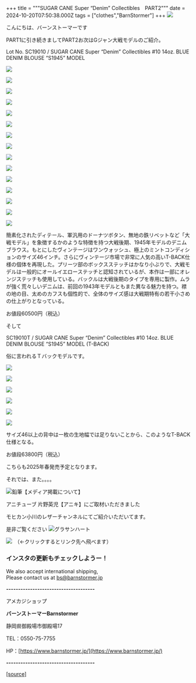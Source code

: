 +++
title = """SUGAR CANE Super “Denim” Collectibles　PART2"""
date = 2024-10-20T07:50:38.000Z
tags = ["clothes","BarnStormer"]
+++
[![](https://stat.ameba.jp/user_images/20231023/16/barnstormer-go/b2/03/p/o0420015015354743273.png)](https://ameblo.jp/barnstormer-go/entry-12825670498.html)

こんにちは、バーンストーマーです

PART1に引き続きましてPART2お次はGジャン大戦モデルのご紹介。

Lot No. SC19010 / SUGAR CANE Super “Denim” Collectibles #10 14oz. BLUE DENIM BLOUSE “S1945” MODEL

[![](https://stat.ameba.jp/user_images/20241020/15/barnstormer-go/21/b3/j/o1200140015500147655.jpg)](https://stat.ameba.jp/user_images/20241020/15/barnstormer-go/21/b3/j/o1200140015500147655.jpg)

[![](https://stat.ameba.jp/user_images/20241020/15/barnstormer-go/78/19/j/o1200140015500147680.jpg)](https://stat.ameba.jp/user_images/20241020/15/barnstormer-go/78/19/j/o1200140015500147680.jpg)

[![](https://stat.ameba.jp/user_images/20241020/15/barnstormer-go/83/b1/j/o1200140015500147712.jpg)](https://stat.ameba.jp/user_images/20241020/15/barnstormer-go/83/b1/j/o1200140015500147712.jpg)

[![](https://stat.ameba.jp/user_images/20241020/15/barnstormer-go/95/9b/j/o1200140015500147802.jpg)](https://stat.ameba.jp/user_images/20241020/15/barnstormer-go/95/9b/j/o1200140015500147802.jpg)

[![](https://stat.ameba.jp/user_images/20241020/15/barnstormer-go/07/ae/j/o1200140015500147822.jpg)](https://stat.ameba.jp/user_images/20241020/15/barnstormer-go/07/ae/j/o1200140015500147822.jpg)

[![](https://stat.ameba.jp/user_images/20241020/15/barnstormer-go/43/bc/j/o1200140015500147838.jpg)](https://stat.ameba.jp/user_images/20241020/15/barnstormer-go/43/bc/j/o1200140015500147838.jpg)

[![](https://stat.ameba.jp/user_images/20241020/15/barnstormer-go/91/00/j/o1200140015500147848.jpg)](https://stat.ameba.jp/user_images/20241020/15/barnstormer-go/91/00/j/o1200140015500147848.jpg)

[![](https://stat.ameba.jp/user_images/20241020/15/barnstormer-go/14/b7/j/o1200140015500147875.jpg)](https://stat.ameba.jp/user_images/20241020/15/barnstormer-go/14/b7/j/o1200140015500147875.jpg)

[![](https://stat.ameba.jp/user_images/20241020/15/barnstormer-go/00/de/j/o1200140015500147895.jpg)](https://stat.ameba.jp/user_images/20241020/15/barnstormer-go/00/de/j/o1200140015500147895.jpg)

[![](https://stat.ameba.jp/user_images/20241020/15/barnstormer-go/c6/aa/j/o1200140015500147917.jpg)](https://stat.ameba.jp/user_images/20241020/15/barnstormer-go/c6/aa/j/o1200140015500147917.jpg)

[![](https://stat.ameba.jp/user_images/20241020/15/barnstormer-go/a0/07/j/o1200140015500147942.jpg)](https://stat.ameba.jp/user_images/20241020/15/barnstormer-go/a0/07/j/o1200140015500147942.jpg)

[![](https://stat.ameba.jp/user_images/20241020/15/barnstormer-go/d4/a4/j/o1200140015500147960.jpg)](https://stat.ameba.jp/user_images/20241020/15/barnstormer-go/d4/a4/j/o1200140015500147960.jpg)

[![](https://stat.ameba.jp/user_images/20241020/15/barnstormer-go/76/5e/j/o1200140015500147975.jpg)](https://stat.ameba.jp/user_images/20241020/15/barnstormer-go/76/5e/j/o1200140015500147975.jpg)

[![](https://stat.ameba.jp/user_images/20241020/15/barnstormer-go/fb/23/j/o1200140015500147998.jpg)](https://stat.ameba.jp/user_images/20241020/15/barnstormer-go/fb/23/j/o1200140015500147998.jpg)

[![](https://stat.ameba.jp/user_images/20241020/15/barnstormer-go/78/f7/j/o1200140015500148010.jpg)](https://stat.ameba.jp/user_images/20241020/15/barnstormer-go/78/f7/j/o1200140015500148010.jpg)

簡素化されたディテール、軍汎用のドーナツボタン、無地の鉄リベットなど「大戦モデル」を象徴するかのような特徴を持つ大戦後期、1945年モデルのデニムブラウス。もとにしたヴィンテージはワンウォッシュ、極上のミントコンディションのサイズ46インチ。さらにヴィンテージ市場で非常に人気の高いT-BACK仕様の個体を再現した。プリーツ部のボックスステッチはかなり小ぶりで、大戦モデルは一般的にオールイエローステッチと認知されているが、本作は一部にオレンジステッチも使用している。バックルは大戦後期のタイプを専用に製作。ムラが強く荒々しいデニムは、前回の1943年モデルともまた異なる魅力を持つ。襟の地の目、太めのカフスも個性的で、全体のサイズ感は大戦期特有の若干小さめの仕上がりとなっている。

お値段60500円（税込）

そして

SC19010T / SUGAR CANE Super “Denim” Collectibles #10 14oz. BLUE DENIM BLOUSE “S1945” MODEL (T-BACK)

俗に言われるＴバックモデルです。

[![](https://stat.ameba.jp/user_images/20241020/15/barnstormer-go/2e/4b/j/o1200140015500150554.jpg)](https://stat.ameba.jp/user_images/20241020/15/barnstormer-go/2e/4b/j/o1200140015500150554.jpg)

[![](https://stat.ameba.jp/user_images/20241020/15/barnstormer-go/06/5e/j/o1200140015500150615.jpg)](https://stat.ameba.jp/user_images/20241020/15/barnstormer-go/06/5e/j/o1200140015500150615.jpg)

[![](https://stat.ameba.jp/user_images/20241020/15/barnstormer-go/10/a0/j/o1200140015500150679.jpg)](https://stat.ameba.jp/user_images/20241020/15/barnstormer-go/10/a0/j/o1200140015500150679.jpg)

[![](https://stat.ameba.jp/user_images/20241020/15/barnstormer-go/03/d8/j/o1200140015500150725.jpg)](https://stat.ameba.jp/user_images/20241020/15/barnstormer-go/03/d8/j/o1200140015500150725.jpg)

[![](https://stat.ameba.jp/user_images/20241020/15/barnstormer-go/02/e9/j/o1200140015500150830.jpg)](https://stat.ameba.jp/user_images/20241020/15/barnstormer-go/02/e9/j/o1200140015500150830.jpg)

[![](https://stat.ameba.jp/user_images/20241020/15/barnstormer-go/3c/eb/j/o1200140015500150870.jpg)](https://stat.ameba.jp/user_images/20241020/15/barnstormer-go/3c/eb/j/o1200140015500150870.jpg)

サイズ46以上の背中は一枚の生地幅では足りないことから、このようなT-BACK仕様となる。

お値段63800円（税込）

こちらも2025年春発売予定となります。

それでは、また。。。。

![鉛筆](https://stat100.ameba.jp/blog/ucs/img/char/char3/519.png)【メディア掲載について】

アニチューブ 片野英児【アニキ】にご取材いただきました

モヒカン小川のレザーチャンネルにてご紹介いただいてます。

是非ご覧ください ![グラサンハート](https://stat100.ameba.jp/blog/ucs/img/char/char3/148.png)

[![](https://stat.ameba.jp/user_images/20230412/16/barnstormer-go/6a/23/p/o0108010815269242493.png)](https://www.instagram.com/barnstormer_daily/)　（←クリックするとリンク先へ飛べます）

### インスタの更新もチェックしようー！

We also accept international shipping,  
Please contact us at bs@barnstormer.jp

**\-------------------------------------**

アメカジショップ

**バーンストーマーBarnstormer**

静岡県御殿場市御殿場17

TEL：0550-75-7755

HP：[https://www.barnstormer.jp/](https://www.barnstormer.jp/)

**\-------------------------------------**

[[source]](https://ameblo.jp/barnstormer-go/entry-12871973508.html)
